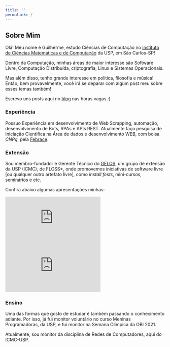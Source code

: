 ```yaml
---
title: ''
permalink: /
---
```


## Sobre Mim

Olá! Meu nome é Guilherme, estudo Ciências de Computação no [Instituto de Ciências Matemáticas e de Computação](https://www.icmc.usp.br/) da USP, em São Carlos-SP!

Dentro da Computação, minhas áreas de maior interesse são Software Livre, Computação Distribuída, criptografia, Linux e Sistemas Operacionais.

Mas além disso, tenho grande interesse em política, filosofia e música! Então, bem provavelmente, você irá se deparar com algum post meu sobre esses temas também!

Escrevo uns posts aqui no [blog](/blog) nas horas vagas :)

### Experiência

Possuo Experiência em desenvolvimento de Web Scrapping, automação, desenvolvimento de Bots, RPAs e APIs REST.
Atualmente faço pesquisa de Iniciação Cientifica na Área de dados e desenvolvimento WEB, com bolsa *CNPq*, pela [Febrace](https://febrace.org.br/).

### Extensão
Sou membro-fundador e Gerente Técnico do [GELOS](https://gelos.club/sobre), um grupo de extensão da USP (ICMC), de FLOSS\*, onde promovemos iniciativas de software livre [ou qualquer outro artefato livre], como *install fests*, mini-cursos, seminários e etc.

Confira abaixo algumas apresentações minhas:

<div class="collection">
    <iframe src="https://www.youtube-nocookie.com/embed/EQJansnxksY" title="YouTube video player" frameborder="0" allow="accelerometer; autoplay; clipboard-write; encrypted-media; gyroscope; picture-in-picture" allowfullscreen></iframe>
    <iframe src="https://www.youtube-nocookie.com/embed/PImQb4FPrSg" title="YouTube video player" frameborder="0" allow="accelerometer; autoplay; clipboard-write; encrypted-media; gyroscope; picture-in-picture" allowfullscreen></iframe>
</div>

### Ensino

Uma das formas que gosto de estudar é também passando o conhecimento adiante. Por isso, já fui monitor voluntário no curso Meninas Programadoras, da USP, e fui monitor na Semana Olímpica da OBI 2021.

Atualmente, sou monitor da disciplina de Redes de Computadores, aqui do ICMC-USP.


